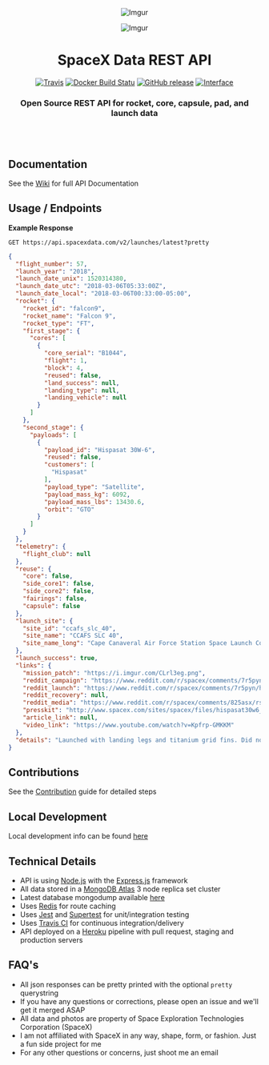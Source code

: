 <div align="center">

![Imgur](http://i.imgur.com/eL73Iit.png)

![Imgur](https://i.imgur.com/ZTCR8rg.jpg)

# SpaceX Data REST API

[![Travis](https://img.shields.io/travis/r-spacex/SpaceX-API.svg?style=flat-square)](https://travis-ci.org/r-spacex/SpaceX-API)
[![Docker Build Statu](https://img.shields.io/docker/build/jakewmeyer/spacex-api.svg?style=flat-square)](https://hub.docker.com/r/jakewmeyer/spacex-api/)
[![GitHub release](https://img.shields.io/github/release/r-spacex/SpaceX-API.svg?style=flat-square)]()
[![Interface](https://img.shields.io/badge/interface-REST-brightgreen.svg?style=flat-square)]()

### Open Source REST API for rocket, core, capsule, pad, and launch data
<br></br>

</div>

## Documentation
See the [Wiki](https://github.com/r-spacex/SpaceX-API/wiki) for full API Documentation

## Usage / Endpoints

**Example Response**

```http
GET https://api.spacexdata.com/v2/launches/latest?pretty
```

```json
{
  "flight_number": 57,
  "launch_year": "2018",
  "launch_date_unix": 1520314380,
  "launch_date_utc": "2018-03-06T05:33:00Z",
  "launch_date_local": "2018-03-06T00:33:00-05:00",
  "rocket": {
    "rocket_id": "falcon9",
    "rocket_name": "Falcon 9",
    "rocket_type": "FT",
    "first_stage": {
      "cores": [
        {
          "core_serial": "B1044",
          "flight": 1,
          "block": 4,
          "reused": false,
          "land_success": null,
          "landing_type": null,
          "landing_vehicle": null
        }
      ]
    },
    "second_stage": {
      "payloads": [
        {
          "payload_id": "Hispasat 30W-6",
          "reused": false,
          "customers": [
            "Hispasat"
          ],
          "payload_type": "Satellite",
          "payload_mass_kg": 6092,
          "payload_mass_lbs": 13430.6,
          "orbit": "GTO"
        }
      ]
    }
  },
  "telemetry": {
    "flight_club": null
  },
  "reuse": {
    "core": false,
    "side_core1": false,
    "side_core2": false,
    "fairings": false,
    "capsule": false
  },
  "launch_site": {
    "site_id": "ccafs_slc_40",
    "site_name": "CCAFS SLC 40",
    "site_name_long": "Cape Canaveral Air Force Station Space Launch Complex 40"
  },
  "launch_success": true,
  "links": {
    "mission_patch": "https://i.imgur.com/CLrl3eg.png",
    "reddit_campaign": "https://www.reddit.com/r/spacex/comments/7r5pyn/hispasat_30w6_launch_campaign_thread/",
    "reddit_launch": "https://www.reddit.com/r/spacex/comments/7r5pyn/hispasat_30w6_launch_campaign_thread/",
    "reddit_recovery": null,
    "reddit_media": "https://www.reddit.com/r/spacex/comments/825asx/rspacex_hispasat_30w6_media_thread_videos_images/",
    "presskit": "http://www.spacex.com/sites/spacex/files/hispasat30w6_presskit.pdf",
    "article_link": null,
    "video_link": "https://www.youtube.com/watch?v=Kpfrp-GMKKM"
  },
  "details": "Launched with landing legs and titanium grid fins. Did not attempt a landing due to 'unfavorable weather conditions in the recovery area'."
}
```

## Contributions
See the [Contribution](https://github.com/r-spacex/SpaceX-API/blob/master/CONTRIBUTING.md) guide for detailed steps

## Local Development
Local development info can be found [here](https://github.com/r-spacex/SpaceX-API/wiki/Local-Development)

## Technical Details
* API is using [Node.js](https://nodejs.org/en/) with the [Express.js](https://expressjs.com/) framework
* All data stored in a [MongoDB Atlas](https://www.mongodb.com/cloud/atlas) 3 node replica set cluster
* Latest database mongodump available [here](https://drive.google.com/drive/folders/0B2DdgKR4GR4xdk1sRGowcUZXeE0?usp=sharing)
* Uses [Redis](https://redis.io/) for route caching
* Uses [Jest](https://facebook.github.io/jest/) and [Supertest](https://github.com/visionmedia/supertest) for unit/integration testing
* Uses [Travis CI](https://travis-ci.org/) for continuous integration/delivery
* API deployed on a [Heroku](https://www.heroku.com/) pipeline with pull request, staging and production servers

## FAQ's
* All json responses can be pretty printed with the optional `pretty` querystring
* If you have any questions or corrections, please open an issue and we'll get it merged ASAP
* All data and photos are property of Space Exploration Technologies Corporation (SpaceX)
* I am not affiliated with SpaceX in any way, shape, form, or fashion. Just a fun side project for me
* For any other questions or concerns, just shoot me an email
